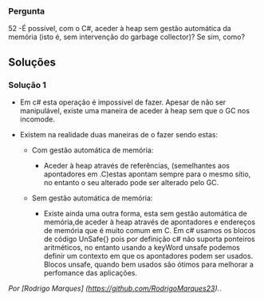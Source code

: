 ### Pergunta

52 -É possível, com o C#, aceder à heap sem gestão automática da memória
	(isto é, sem intervenção do garbage collector)? Se sim, como?

## Soluções

### Solução 1

* Em c# esta operação é impossivel de fazer. Apesar de não ser manipulável, existe
uma maneira de aceder à heap sem que o GC nos incomode.
* Existem na realidade duas maneiras de o fazer sendo estas:

  * Com gestão automática de memória:
    * Aceder à heap através de referências, (semelhantes aos apontadores em .C)estas
apontam sempre para o mesmo sítio, no entanto o seu alterado pode ser alterado pelo GC. 

  * Sem gestão automática de memória:
    * Existe ainda uma outra forma, esta sem gestão automática de memória,de aceder
à heap através de apontadores e endereços de memória que é muito comum
em C. Em c# usamos os blocos de código UnSafe{} pois por definição c# não suporta
ponteiros aritméticos, no entanto usando a keyWord unsafe podemos definir um
contexto em que os apontadores podem ser usados. Blocos unsafe, quando bem 
usados são ótimos para melhorar a perfomance das aplicações. 


*Por [Rodrigo Marques] (https://github.com/RodrigoMarques23).*.
